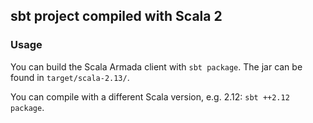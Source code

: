 ## sbt project compiled with Scala 2

### Usage

You can build the Scala Armada client with `sbt package`. The jar can be found in `target/scala-2.13/`.

You can compile with a different Scala version, e.g. 2.12: `sbt ++2.12 package`.
